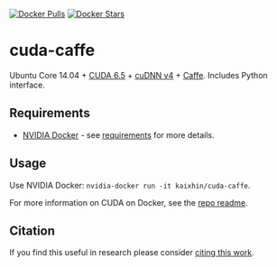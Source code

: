 [![Docker Pulls](https://img.shields.io/docker/pulls/kaixhin/cuda-caffe.svg)](https://hub.docker.com/r/kaixhin/cuda-caffe/)
[![Docker Stars](https://img.shields.io/docker/stars/kaixhin/cuda-caffe.svg)](https://hub.docker.com/r/kaixhin/cuda-caffe/)

cuda-caffe
==========
Ubuntu Core 14.04 + [CUDA 6.5](http://www.nvidia.com/object/cuda_home_new.html) + [cuDNN v4](https://developer.nvidia.com/cuDNN) + [Caffe](http://caffe.berkeleyvision.org/). Includes Python interface.

Requirements
------------

- [NVIDIA Docker](https://github.com/NVIDIA/nvidia-docker) - see [requirements](https://github.com/NVIDIA/nvidia-docker/wiki/CUDA#requirements) for more details.

Usage
-----
Use NVIDIA Docker: ``nvidia-docker run -it kaixhin/cuda-caffe``.

For more information on CUDA on Docker, see the [repo readme](https://github.com/Kaixhin/dockerfiles#cuda).

Citation
--------
If you find this useful in research please consider [citing this work](https://github.com/Kaixhin/dockerfiles/blob/master/CITATION.md).
